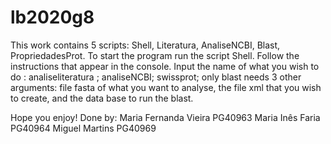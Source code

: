 # lb2020g8
This work contains 5 scripts: Shell, Literatura, AnaliseNCBI, Blast, PropriedadesProt.
To start the program run the script Shell. 
Follow the instructions that appear in the console. 
Input the name of what you wish to do : analiseliteratura ; analiseNCBI; swissprot; only blast needs 3 other arguments: file fasta of what you want to analyse, the file xml that you wish to create, and the data base to run the blast. 

Hope you enjoy!
Done by:
Maria Fernanda Vieira PG40963
Maria Inês Faria PG40964
Miguel Martins PG40969

